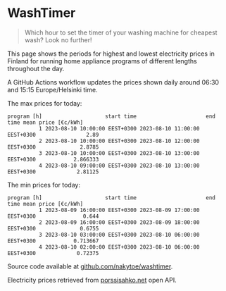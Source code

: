 
# WashTimer

> Which hour to set the timer of your washing machine for cheapest wash? Look no further!

This page shows the periods for highest and lowest electricity prices in Finland 
for running home appliance programs of different lengths throughout the day. 

A GitHub Actions workflow updates the prices shown daily around 06:30 and 15:15 Europe/Helsinki time.

The max prices for today:

	program [h]                    start time                      end time mean price [€c/kWh]
	          1 2023-08-10 10:00:00 EEST+0300 2023-08-10 11:00:00 EEST+0300                2.89
	          2 2023-08-10 10:00:00 EEST+0300 2023-08-10 12:00:00 EEST+0300              2.8785
	          3 2023-08-10 10:00:00 EEST+0300 2023-08-10 13:00:00 EEST+0300            2.866333
	          4 2023-08-10 09:00:00 EEST+0300 2023-08-10 13:00:00 EEST+0300             2.81125

The min prices for today:

	program [h]                    start time                      end time mean price [€c/kWh]
	          1 2023-08-09 16:00:00 EEST+0300 2023-08-09 17:00:00 EEST+0300               0.644
	          2 2023-08-09 16:00:00 EEST+0300 2023-08-09 18:00:00 EEST+0300              0.6755
	          3 2023-08-10 03:00:00 EEST+0300 2023-08-10 06:00:00 EEST+0300            0.713667
	          4 2023-08-10 02:00:00 EEST+0300 2023-08-10 06:00:00 EEST+0300             0.72375


Source code available at [github.com/nakytoe/washtimer](https://github.com/nakytoe/washtimer).

Electricity prices retrieved from [porssisahko.net](https://porssisahko.net/api) open API.
